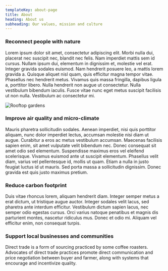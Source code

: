 ```yaml
---
templateKey: about-page
title: About
heading: About us
subheading: Our values, mission and culture
---
```


### Reconnect people with nature

Lorem ipsum dolor sit amet, consectetur adipiscing elit. Morbi nulla dui, placerat nec suscipit nec, blandit nec felis. Nam imperdiet mattis sem id cursus. Nullam ipsum dui, elementum in dignissim et, molestie vel erat. Integer gravida sodales euismod. Nam hendrerit posuere leo, a mattis lorem gravida a. Quisque aliquet nisl quam, quis efficitur magna tempor vitae. Phasellus nec hendrerit metus. Vivamus quis massa fringilla, dapibus ligula a, porttitor libero. Nulla hendrerit non augue ut consectetur. Nulla vestibulum bibendum iaculis. Fusce vitae nunc eget metus suscipit facilisis ut non nulla. Vestibulum ac consectetur mi.

![Rooftop gardens](/img/chuttersnap-nxjyzlbnyuq-unsplash.jpg 'Rooftop gardens')

### Improve air quality and micro-climate

Mauris pharetra sollicitudin sodales. Aenean imperdiet, nisi quis porttitor aliquam, nunc dolor imperdiet lectus, accumsan molestie nisi diam ut augue. Curabitur a eros ac metus vestibulum accumsan. Maecenas facilisis sapien enim, sit amet vulputate velit bibendum nec. Donec consequat sit amet odio sed elementum. Suspendisse maximus eros vel eleifend scelerisque. Vivamus euismod ante ut suscipit elementum. Phasellus velit diam, varius vel pellentesque id, mollis ut quam. Etiam a nulla in justo feugiat luctus id ut mauris. Sed porta massa a sollicitudin dignissim. Donec gravida est quis justo maximus pretium.

### Reduce carbon footprint

Duis vitae rhoncus lorem, aliquam hendrerit diam. Integer semper metus a erat dictum, ut tristique augue auctor. Integer sodales velit lacus, sed pharetra ante interdum efficitur. Vestibulum dictum sapien lacus, nec semper odio egestas cursus. Orci varius natoque penatibus et magnis dis parturient montes, nascetur ridiculus mus. Donec et odio mi. Aliquam vel efficitur enim, non consequat turpis.

### Support local businesses and communities

Direct trade is a form of sourcing practiced by some coffee roasters. Advocates of direct trade practices promote direct communication and price negotiation between buyer and farmer, along with systems that encourage and incentivize quality.
